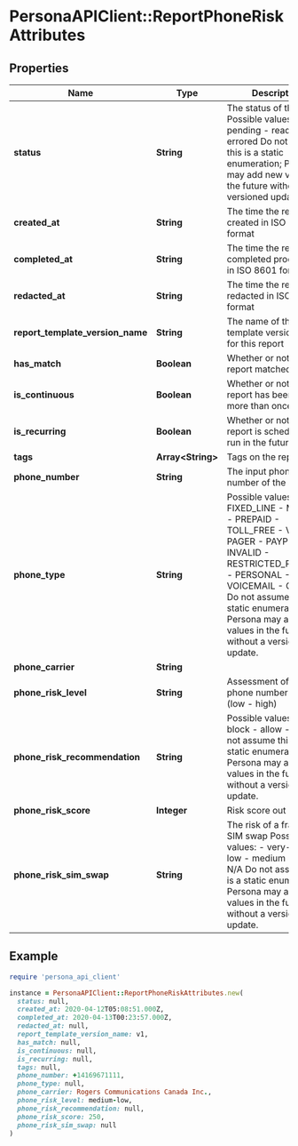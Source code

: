 # PersonaAPIClient::ReportPhoneRiskAttributes

## Properties

| Name | Type | Description | Notes |
| ---- | ---- | ----------- | ----- |
| **status** | **String** | The status of the report  Possible values: - pending - ready - errored  Do not assume this is a static enumeration; Persona may add new values in the future without a versioned update. | [optional] |
| **created_at** | **String** | The time the report was created in ISO 8601 format | [optional] |
| **completed_at** | **String** | The time the report completed processing in ISO 8601 format | [optional] |
| **redacted_at** | **String** | The time the report was redacted in ISO 8601 format | [optional] |
| **report_template_version_name** | **String** | The name of the report template version used for this report | [optional] |
| **has_match** | **Boolean** | Whether or not the report matched | [optional] |
| **is_continuous** | **Boolean** | Whether or not this report has been run more than once | [optional] |
| **is_recurring** | **Boolean** | Whether or not this report is scheduled to run in the future | [optional] |
| **tags** | **Array&lt;String&gt;** | Tags on the report | [optional] |
| **phone_number** | **String** | The input phone number of the search | [optional] |
| **phone_type** | **String** | Possible values: - FIXED_LINE - MOBILE - PREPAID - TOLL_FREE - VOIP - PAGER - PAYPHONE - INVALID - RESTRICTED_PREMIUM - PERSONAL - VOICEMAIL - OTHER  Do not assume this is a static enumeration; Persona may add new values in the future without a versioned update. | [optional] |
| **phone_carrier** | **String** |  | [optional] |
| **phone_risk_level** | **String** | Assessment of the phone number&#39;s risk (low - high) | [optional] |
| **phone_risk_recommendation** | **String** | Possible values: - block - allow - flag  Do not assume this is a static enumeration; Persona may add new values in the future without a versioned update. | [optional] |
| **phone_risk_score** | **Integer** | Risk score out of 1000 | [optional] |
| **phone_risk_sim_swap** | **String** | The risk of a fraudulent SIM swap  Possible values: - very-low - low - medium - high - N/A  Do not assume this is a static enumeration; Persona may add new values in the future without a versioned update. | [optional] |

## Example

```ruby
require 'persona_api_client'

instance = PersonaAPIClient::ReportPhoneRiskAttributes.new(
  status: null,
  created_at: 2020-04-12T05:08:51.000Z,
  completed_at: 2020-04-13T00:23:57.000Z,
  redacted_at: null,
  report_template_version_name: v1,
  has_match: null,
  is_continuous: null,
  is_recurring: null,
  tags: null,
  phone_number: +14169671111,
  phone_type: null,
  phone_carrier: Rogers Communications Canada Inc.,
  phone_risk_level: medium-low,
  phone_risk_recommendation: null,
  phone_risk_score: 250,
  phone_risk_sim_swap: null
)
```

